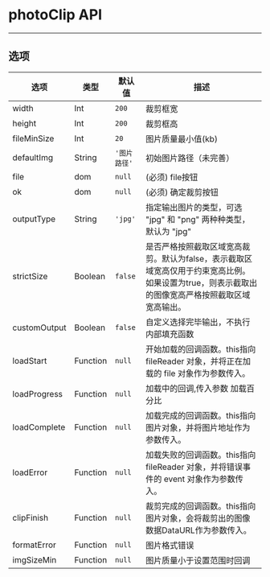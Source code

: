 # photoClip API
---

## 选项

选项 | 类型 | 默认值 | 描述
--- | ---- | ------- | -----------
width | Int | `200` | 裁剪框宽
height | Int | `200` | 裁剪框高
fileMinSize | Int | `20` | 图片质量最小值(kb)
defaultImg | String |  `'图片路径'` | 初始图片路径（未完善）
file | dom | `null` | (必须) file按钮
ok | dom | `null` | (必须) 确定裁剪按钮
outputType | String |  `'jpg'` | 指定输出图片的类型，可选 "jpg" 和 "png" 两种种类型，默认为 "jpg"
strictSize | Boolean |  `false` | 是否严格按照截取区域宽高裁剪。默认为false，表示截取区域宽高仅用于约束宽高比例。如果设置为true，则表示截取出的图像宽高严格按照截取区域宽高输出。
customOutput | Boolean |  `false` | 自定义选择完毕输出，不执行内部填充函数
loadStart | Function|  `null` | 开始加载的回调函数。this指向 fileReader 对象，并将正在加载的 file 对象作为参数传入。
loadProgress | Function|  `null` | 加载中的回调,传入参数 加载百分比
loadComplete | Function|  `null` | 加载完成的回调函数。this指向图片对象，并将图片地址作为参数传入。
loadError | Function|  `null` | 加载失败的回调函数。this指向 fileReader 对象，并将错误事件的 event 对象作为参数传入。
clipFinish | Function|  `null` | 裁剪完成的回调函数。this指向图片对象，会将裁剪出的图像数据DataURL作为参数传入。
formatError | Function|  `null` | 图片格式错误
imgSizeMin | Function|  `null` | 图片质量小于设置范围时回调
